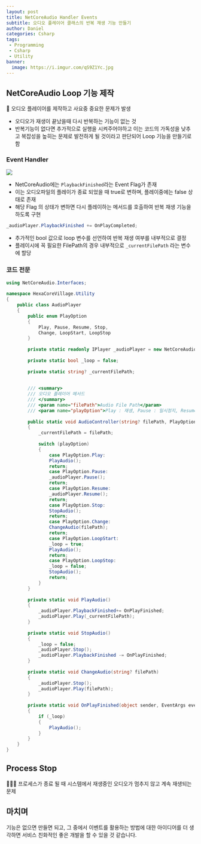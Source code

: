 ```yaml
---
layout: post
title: NetCoreAudio Handler Events
subtitle: 오디오 플레이어 클래스의 반복 재생 기능 만들기
author: Daniel
categories: Csharp
tags: 
 - Programming
 - Csharp
 - Utility
banner:
  image: https://i.imgur.com/qS9Z1Yc.jpg
---
```


NetCoreAudio Loop 기능 제작
--

🚨 오디오 플레이어를 제작하고 사요중 중요한 문제가 발생
- 오디오가 재생이 끝났을때 다시 반복하는 기능이 없는 것
- 반복기능이 없다면 추가적으로 실행을 시켜주어야하고 이는 코드의 가독성을 낮추고 복잡성을 높히는 문제로 발전하게 될 것이라고 판단되어 Loop 기능을 만들기로 함

### Event Handler 

![](https://i.imgur.com/qS9Z1Yc.jpg)

- NetCoreAudio에는 `PlaybackFinished`라는 Event Flag가 존재
- 이는 오디오파일의 플레이가 종료 되었을 때 true로 변하며, 플레이중에는 false 상태로 존재
- 해당 Flag 의 상태가 변하면 다시 플레이하는 메서드를 호출하여 반복 재생 기능을 하도록 구현

```csharp
_audioPlayer.PlaybackFinished += OnPlayCompleted;
```

- 추가적인 bool 값으로 loop 변수를 선언하여 반복 재생 여부를 내부적으로 결정
- 플레이시에 꼭 필요한 FilePath의 경우 내부적으로 `_currentFilePath` 라는 변수에 할당

### 코드 전문

```csharp
using NetCoreAudio.Interfaces;  
  
namespace HexaCoreVillage.Utility  
{  
	public class AudioPlayer  
	{  
		public enum PlayOption 
		{ 
			Play, Pause, Resume, Stop, 
			Change, LoopStart, LoopStop
		}  
		
		private static readonly IPlayer _audioPlayer = new NetCoreAudio.Player();  
		
		private static bool _loop = false;  
		
		private static string? _currentFilePath;  
		  
		  
		/// <summary>  
		/// 오디오 플레이어 메서드  
		/// </summary>  
		/// <param name="filePath">Audio File Path</param>  
		/// <param name="playOption">Play : 재생, Pause : 일시정지, Resume : 재실행, Stop : 중지, Change : 파일 바꾸기, LoopStart : 반복 실행, LoopStop : 반복실행취소</param>  
		
		public static void AudioController(string? filePath, PlayOption playOption)  
		{  
			_currentFilePath = filePath;  
			  
			switch (playOption)  
			{  
				case PlayOption.Play:  
				PlayAudio();  
				return;  
				case PlayOption.Pause:  
				_audioPlayer.Pause();  
				return;  
				case PlayOption.Resume:  
				_audioPlayer.Resume();  
				return;  
				case PlayOption.Stop:  
				StopAudio();  
				return;  
				case PlayOption.Change:  
				ChangeAudio(filePath);  
				return;  
				case PlayOption.LoopStart:  
				_loop = true;  
				PlayAudio();  
				return;  
				case PlayOption.LoopStop:  
				_loop = false;  
				StopAudio();  
				return;  
			}  
		}  
		  
		private static void PlayAudio()  
		{  
			_audioPlayer.PlaybackFinished+= OnPlayFinished;  
			_audioPlayer.Play(_currentFilePath);  
		}  
		  
		private static void StopAudio()  
		{  
			_loop = false;  
			_audioPlayer.Stop();  
			_audioPlayer.PlaybackFinished -= OnPlayFinished;  
		}  
		  
		private static void ChangeAudio(string? filePath)  
		{  
			_audioPlayer.Stop();  
			_audioPlayer.Play(filePath);  
		}  
		  
		private static void OnPlayFinished(object sender, EventArgs eventArgs)  
		{  
			if (_loop)  
			{  
				PlayAudio();  
			}  
		}  
	}  
}
```


Process Stop
--

👨🏻‍🚒 프로세스가 종료 될 때 시스템에서 재생중인 오디오가 멈추지 않고 계속 재생되는 문제


마치며
--

기능은 없으면 만들면 되고, 그 중에서 이벤트를 활용하는 방법에 대한 아이디어를 더 생각하면 서비스 친화적인 좋은 개발을 할 수 있을 것 같습니다.


